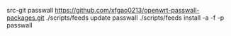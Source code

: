src-git passwall https://github.com/xfgao0213/openwrt-passwall-packages.git
./scripts/feeds update passwall
./scripts/feeds install -a -f -p passwall
